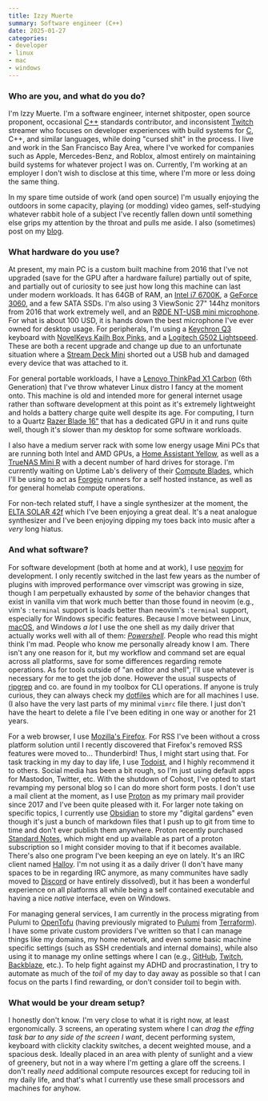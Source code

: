 ```yaml
---
title: Izzy Muerte
summary: Software engineer (C++)
date: 2025-01-27
categories:
- developer
- linux
- mac
- windows
---
```


### Who are you, and what do you do?

I'm Izzy Muerte. I'm a software engineer, internet shitposter, open source proponent, occasional [C++][c-plusplus] standards contributor, and inconsistent [Twitch][] streamer who focuses on developer experiences with build systems for [C][], C++, and similar languages, while doing "cursed shit" in the process. I live and work in the San Francisco Bay Area, where I've worked for companies such as Apple, Mercedes-Benz, and Roblox, almost entirely on maintaining build systems for whatever project I was on. Currently, I'm working at an employer I don't wish to disclose at this time, where I'm more or less doing the same thing.

In my spare time outside of work (and open source) I'm usually enjoying the outdoors in some capacity, playing (or modding) video games, self-studying whatever rabbit hole of a subject I've recently fallen down until something else grips my attention by the throat and pulls me aside. I also (sometimes) post on my [blog](https://izzys.casa/ "Izzy's website.").

### What hardware do you use?

At present, my main PC is a custom built machine from 2016 that I've not upgraded (save for the GPU after a hardware failure) partially out of spite, and partially out of curiosity to see just how long this machine can last under modern workloads. It has 64GB of RAM, an [Intel i7 6700K][core-i7-6700k], a [GeForce 3060][geforce-rtx-3060], and a few SATA SSDs. I'm also using 3 ViewSonic 27" 144hz monitors from 2016 that work extremely well, and an [RØDE  NT-USB mini microphone][nt-usb-mini]. For what is about 100 USD, it is hands down the best microphone I've ever owned for desktop usage. For peripherals, I'm using a [Keychron Q3][q3] keyboard with [NovelKeys Kailh Box Pinks][box.2], and a [Logitech G502 Lightspeed][g502]. These are both a recent upgrade and change up due to an unfortunate situation where a [Stream Deck Mini][stream-deck-mini] shorted out a USB hub and damaged every device that was attached to it.

For general portable workloads, I have a [Lenovo ThinkPad X1 Carbon][thinkpad-x1-carbon] (6th Generation) that I've throw whatever Linux distro I fancy at the moment onto. This machine is old and intended more for general internet usage rather than software development at this point as it's extremely lightweight and holds a battery charge quite well despite its age. For computing, I turn to a Quartz [Razer Blade 16"][blade] that has a dedicated GPU in it and runs quite well, though it's slower than my desktop for some software workloads.

I also have a medium server rack with some low energy usage Mini PCs that are running both Intel and AMD GPUs, a [Home Assistant Yellow][home-assistant-yellow], as well as a [TrueNAS Mini R][mini-r] with a decent number of hard drives for storage. I'm currently waiting on Uptime Lab's delivery of their [Compute Blades][compute-blade], which I'll be using to act as [Forgejo][] runners for a self hosted instance, as well as for general homelab compute operations.

For non-tech related stuff, I have a single synthesizer at the moment, the [ELTA SOLAR 42f][solar-42f] which I've been enjoying a great deal. It's a neat analogue synthesizer and I've been enjoying dipping my toes back into music after a *very* long hiatus.

### And what software?

For software development (both at home and at work), I use [neovim][] for development. I only recently switched in the last few years as the number of plugins with improved performance over vimscript was growing in size, though I am perpetually exhausted by *some* of the behavior changes that exist in vanilla vim that work much better than those found in neovim (e.g., vim's `:terminal` support is loads better than neovim's `:terminal` support, especially for Windows specific features. Because I move between Linux, [macOS][], and Windows *a lot* I use the one shell as my daily driver that actually works well with all of them: *[Powershell][windows-powershell]*. People who read this might think I'm mad. People who know me personally already know I am. There isn't any one reason for it, but my workflow and command set are equal across all platforms, save for some differences regarding remote operations. As for tools outside of "an editor and shell", I'll use whatever is necessary for me to get the job done. However the usual suspects of [ripgrep][] and co. are found in my toolbox for CLI operations. If anyone is truly curious, they can always check my [dotfiles](https://github.com/bruxisma/dotfiles "Izzy's dotfiles on GitHub.") which are for all machines I use. (I also have the very last parts of my minimal `vimrc` file there. I just don't have the heart to delete a file I've been editing in one way or another for 21 years.

For a web browser, I use [Mozilla's Firefox][firefox]. For RSS I've been without a cross platform solution until I recently discovered that Firefox's removed RSS features were moved to... Thunderbird! Thus, I might start using that. For task tracking in my day to day life, I use [Todoist][], and I highly recommend it to others. Social media has been a bit rough, so I'm just using default apps for Mastodon, Twitter, etc. With the shutdown of Cohost, I've opted to start revamping my personal blog so I can do more short form posts. I don't use a mail client at the moment, as I use [Proton][protonmail] as my primary mail provider since 2017 and I've been quite pleased with it. For larger note taking on specific topics, I currently use [Obsidian][] to store my "digital gardens" even though it's just a bunch of markdown files that I push up to git from time to time and don't ever publish them anywhere. Proton recently purchased [Standard Notes][standard-notes], which might end up available as part of a proton subscription so I might consider moving to that if it becomes available. There's also one program I've been keeping an eye on lately. It's an IRC client named [Halloy][]. I'm not using it as a daily driver (I don't have many spaces to be in regarding IRC anymore, as many communites have sadly moved to [Discord][] or have entirely dissolved), but it has been a wonderful experience on all platforms all while being a self contained executable and having a nice *native* interface, even on Windows.

For managing general services, I am currently in the process migrating from Pulumi to [OpenTofu][] (having previously migrated to [Pulumi][] from [Terraform][]). I have some private custom providers I've written so that I can manage things like my domains, my home network, and even some basic machine specific settings (such as SSH credentials and internal domains), while also using it to manage my online settings where I can (e.g., [GitHub](https://github.com/bruxisma "Izzy's GitHub account."), [Twitch][], [Backblaze][], etc.). To help fight against my ADHD and procrastination, I try to automate as much of the *toil* of my day to day away as possible so that I can focus on the parts I find rewarding, or don't consider toil to begin with.

### What would be your dream setup?

I honestly don't know. I'm very close to what it is right now, at least ergonomically. 3 screens, an operating system where I can *drag the effing task bar to any side of the screen I want*, decent performing system, keyboard with clickity clackity switches, a decent weighted mouse, and a spacious desk. Ideally placed in an area with plenty of sunlight and a view of greenery, but not in a way where I'm getting a glare off the screens. I don't really *need* additional compute resources except for reducing toil in my daily life, and that's what I currently use these small processors and machines for anyhow.

[backblaze]: http://web.archive.org/web/20230716083556/https://www.backblaze.com/cloud-backup.html "Online backup."
[blade]: https://www.razer.com/gaming-laptops/razer-blade-16 "A thin gaming PC laptop."
[box.2]: https://novelkeys.com/products/kailh-box-switches "A mechanical keyboard switch"
[c-plusplus]: https://en.wikipedia.org/wiki/C%2B%2B "A compiled programming language."
[c]: https://en.wikipedia.org/wiki/C_(programming_language) "A compiled programming language."
[compute-blade]: https://www.kickstarter.com/projects/uptimelab/compute-blade "A rack-mountable ARM-based computing board."
[core-i7-6700k]: https://corpredirect.intel.com/Redirector/404Redirector.aspx?https://ark.intel.com/products/88195/Intel-Core-i7-6700K-Processor-8M-Cache-up-to-4_20-GHz "A computer processor."
[discord]: https://discord.com/ "A voice and text chat service."
[firefox]: https://www.mozilla.org/en-US/firefox/new/ "A cross-platform open-source web browser."
[forgejo]: https://forgejo.org/ "Self-hosted version control and project software."
[g502]: http://web.archive.org/web/20190506063330/https://support.logitech.com/en_us/product/g502-proteus-core-tunable-gaming-mouse "A gaming mouse."
[geforce-rtx-3060]: https://www.nvidia.com/en-au/geforce/graphics-cards/30-series/rtx-3060-3060ti/ "A graphics card."
[halloy]: https://github.com/squidowl/halloy/ "An open-source IRC client."
[home-assistant-yellow]: https://yellow.home-assistant.io/ "A small computer dedicated to running Home Assistant."
[macos]: https://en.wikipedia.org/wiki/MacOS "An operating system for Mac hardware."
[mini-r]: https://www.truenas.com/truenas-mini/ "A 12-bay rack-mounted NAS device."
[neovim]: https://neovim.io/ "A refactored vim."
[nt-usb-mini]: https://rode.com/en/microphones/usb/nt-usb-mini "A USB microphone."
[obsidian]: https://obsidian.md/ "Note-taking software."
[opentofu]: https://opentofu.org/ "An open-source infrastructure as code tool."
[protonmail]: https://proton.me/mail "A secure email provider."
[pulumi]: https://www.pulumi.com/ "An infrastructure as code tool."
[q3]: https://www.keychron.com/products/keychron-q3-qmk-custom-mechanical-keyboard "A mechanical keyboard."
[ripgrep]: https://github.com/BurntSushi/ripgrep "A tool for searching directories via regular expressions."
[solar-42f]: https://www.eltamusic.com/solar-42f "An experimental drone machine."
[standard-notes]: https://standardnotes.com/ "A cross-platform encrypted note taking application."
[stream-deck-mini]: https://www.elgato.com/ww/en/p/stream-deck-mini "A small programmable keyboard with 6 keys."
[terraform]: https://www.terraform.io/ "A tool for managing computer infrastructure."
[thinkpad-x1-carbon]: http://web.archive.org/web/20201225130617/https://www.lenovo.com/us/en/laptops/thinkpad/thinkpad-x/ThinkPad-X1-Carbon-5th-Generation/p/22TP2TXX15G "A lightweight PC laptop with a 14 inch screen."
[todoist]: https://todoist.com/ "A to-do service."
[twitch]: http://web.archive.org/web/20230525093711/https://www.twitch.tv/ "A video broadcasting service."
[windows-powershell]: https://en.wikipedia.org/wiki/Windows_PowerShell "A shell and scripting language for Windows."

